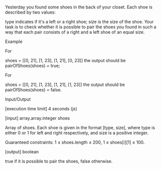 Yesterday you found some shoes in the back of your closet. Each shoe is described by two values:

type indicates if it's a left or a right shoe;
size is the size of the shoe.
Your task is to check whether it is possible to pair the shoes you found in such a way that each pair consists of a right and a left shoe of an equal size.

Example

For

shoes = [[0, 21],
         [1, 23],
         [1, 21],
         [0, 23]]
the output should be
pairOfShoes(shoes) = true;

For

shoes = [[0, 21],
         [1, 23],
         [1, 21],
         [1, 23]]
the output should be
pairOfShoes(shoes) = false.

Input/Output

[execution time limit] 4 seconds (js)

[input] array.array.integer shoes

Array of shoes. Each shoe is given in the format [type, size], where type is either 0 or 1 for left and right respectively, and size is a positive integer.

Guaranteed constraints:
1 ≤ shoes.length ≤ 200,
1 ≤ shoes[i][1] ≤ 100.

[output] boolean

true if it is possible to pair the shoes, false otherwise.
